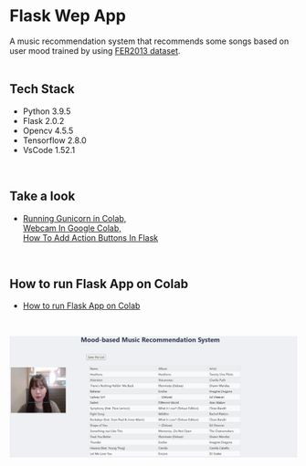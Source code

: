 # Flask Wep App
A music recommendation system that recommends some songs based on user mood trained by using [FER2013 dataset](https://paperswithcode.com/dataset/fer2013).  
<br>

## Tech Stack
- Python 3.9.5  
- Flask 2.0.2  
- Opencv 4.5.5  
- Tensorflow 2.8.0  
- VsCode 1.52.1  
<br>

## Take a look
- [Running Gunicorn in Colab,  
  Webcam In Google Colab,  
  How To Add Action Buttons In Flask](https://github.com/iamdami/Flask-Music-Recommendation-System/blob/main/note/22-02-02.md)  
<br>

## How to run Flask App on Colab
- [How to run Flask App on Colab](https://github.com/iamdami/Flask-Music-Recommendation-System/blob/main/note/how_to_run_flask_on_colab.md)  
<br>

![result](./img/result.jpg)  
